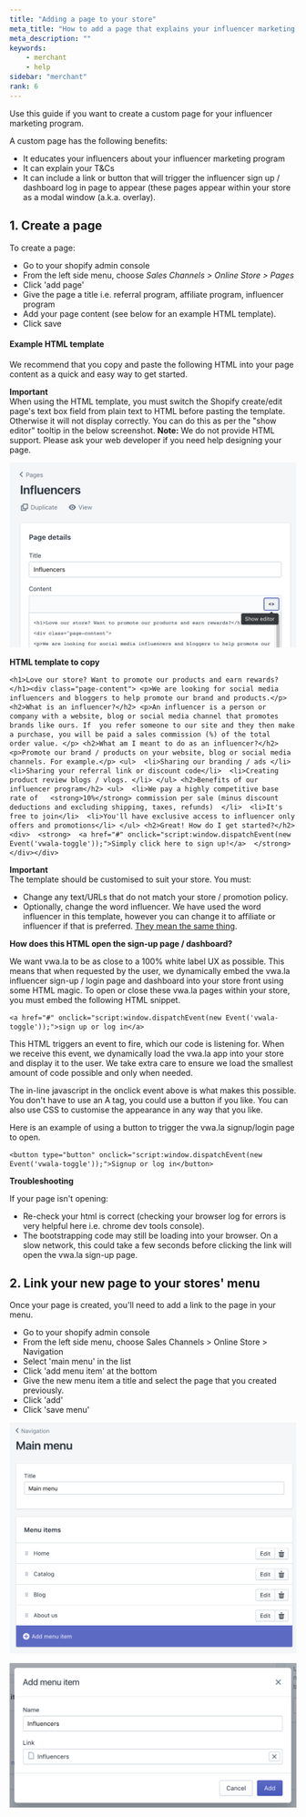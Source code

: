 ```yaml
---
title: "Adding a page to your store"
meta_title: "How to add a page that explains your influencer marketing program?"
meta_description: ""
keywords:
    - merchant
    - help
sidebar: "merchant"
rank: 6
---
```


Use this guide if you want to create a custom page for your influencer marketing program.

A custom page has the following benefits:

* It educates your influencers about your influencer marketing program
* It can explain your T&Cs
* It can include a link or button that will trigger the influencer sign up / dashboard log in page to appear (these pages appear within your store as a modal window (a.k.a. overlay).

## 1\. Create a page

To create a page:

* Go to your shopify admin console
* From the left side menu, choose _Sales Channels > Online Store > Pages_
* Click 'add page'
* Give the page a title i.e. referral program, affiliate program, influencer program
* Add your page content (see below for an example HTML template).
* Click save

#### Example HTML template

We recommend that you copy and paste the following HTML into your page content as a quick and easy way to get started.

**Important**  
When using the HTML template, you must switch the Shopify create/edit page's text box field from plain text to HTML before pasting the template. Otherwise it will not display correctly. You can do this as per the "show editor" tooltip in the below screenshot. **Note:** We do not provide HTML support. Please ask your web developer if you need help designing your page.   

![](/images/merchant/2018-03-13-18-16-25.png)

**HTML template to copy**

    <h1>Love our store? Want to promote our products and earn rewards?</h1><div class="page-content"> <p>We are looking for social media influencers and bloggers to help promote our brand and products.</p> <h2>What is an influencer?</h2> <p>An influencer is a person or company with a website, blog or social media channel that promotes brands like ours. If  you refer someone to our site and they then make a purchase, you will be paid a sales commission (%) of the total  order value. </p> <h2>What am I meant to do as an influencer?</h2> <p>Promote our brand / products on your website, blog or social media channels. For example.</p> <ul>  <li>Sharing our branding / ads </li>  <li>Sharing your referral link or discount code</li>  <li>Creating product review blogs / vlogs. </li> </ul> <h2>Benefits of our influencer program</h2> <ul>  <li>We pay a highly competitive base rate of   <strong>10%</strong> commission per sale (minus discount deductions and excluding shipping, taxes, refunds)  </li>  <li>It's free to join</li>  <li>You'll have exclusive access to influencer only offers and promotions</li> </ul> <h2>Great! How do I get started?</h2> <div>  <strong>  <a href="#" onclick="script:window.dispatchEvent(new Event('vwala-toggle'));">Simply click here to sign up!</a>  </strong> </div></div>

**Important**  
The template should be customised to suit your store. You must:

* Change any text/URLs that do not match your store / promotion policy.
* Optionally, change the word influencer. We have used the word influencer in this template, however you can change it to affiliate or influencer if that is preferred. [They mean the same thing](/merchant/is-referralaffiliateinfluencer-marketing-the-same-thing).

**How does this HTML open the sign-up page / dashboard?**

We want vwa.la to be as close to a 100% white label UX as possible. This means that when requested by the user, we dynamically embed the vwa.la influencer sign-up / login page and dashboard into your store front using some HTML magic. To open or close these vwa.la pages within your store, you must embed the following HTML snippet.

    <a href="#" onclick="script:window.dispatchEvent(new Event('vwala-toggle'));">sign up or log in</a>

This HTML triggers an event to fire, which our code is listening for. When we receive this event, we dynamically load the vwa.la app into your store and display it to the user. We take extra care to ensure we load the smallest amount of code possible and only when needed.

The in-line javascript in the onclick event above is what makes this possible. You don't have to use an A tag, you could use a button if you like. You can also use CSS to customise the appearance in any way that you like. 

Here is an example of using a button to trigger the vwa.la signup/login page to open.

    <button type="button" onclick="script:window.dispatchEvent(new Event('vwala-toggle'));">Signup or log in</button>

**Troubleshooting**

If your page isn't opening:

* Re-check your html is correct (checking your browser log for errors is very helpful here i.e. chrome dev tools console).
* The bootstrapping code may still be loading into your browser. On a slow network, this could take a few seconds before clicking the link will open the vwa.la sign-up page.

## 2\. Link your new page to your stores' menu

Once your page is created, you'll need to add a link to the page in your menu.

* Go to your shopify admin console
* From the left side menu, choose Sales Channels > Online Store > Navigation
* Select 'main menu' in the list
* Click 'add menu item' at the bottom
* Give the new menu item a title and select the page that you created previously.
* Click 'add'
* Click 'save menu'

![](/images/merchant/2017-09-11-14-58-41.png)

![](/images/merchant/2017-09-11-14-55-24.png)